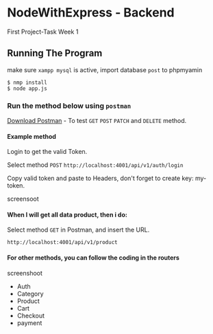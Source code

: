 # NodeWithExpress - Backend
First Project-Task Week 1

## Running The Program
make sure `xampp mysql` is active, 
import database `post` to phpmyamin
```
$ nmp install
$ node app.js
```
### Run the method below using `postman`
[Download Postman](https://www.postman.com/) - To test `GET` `POST` `PATCH` and `DELETE` method.
#### Example method
Login to get the valid Token.

Select method `POST` `http://localhost:4001/api/v1/auth/login`

Copy valid token and paste to Headers, don't forget to create key: my-token.

screensoot


#### When I will get all data product, then i do:

Select method `GET` in Postman, and insert the URL.
```
http://localhost:4001/api/v1/product
```

#### For other methods, you can follow the coding in the routers

screenshoot

* Auth
* Category
* Product
* Cart
* Checkout
* payment

